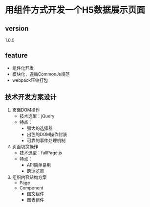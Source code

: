 # 用组件方式开发一个H5数据展示页面

## version
1.0.0

## feature
* 组件化开发
* 模块化，遵循CommonJs规范
* webpack压缩打包

## 技术开发方案设计

1. 页面DOM操作
    * 技术选型：jQuery
    * 特点：
        * 强大的选择器
        * 出色的DOM操作封装
        * 可靠的事件处理机制
2. 页面切换操作
    * 技术选型：fullPage.js
    * 特点：
        * API简单易用
        * 跨浏览器
3. 组织内容结构方案
    * Page
    * Component
      * 图文组件
      * 图表组件
